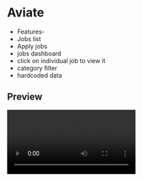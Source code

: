 # Aviate

- Features-
- Jobs list
- Apply jobs
- jobs dashboard
- click on individual job to view it
- category filter
- hardcoded data

## Preview

![alt text](/src/preview/bandicam%202022-08-28%2019-07-38-270.mp4)
